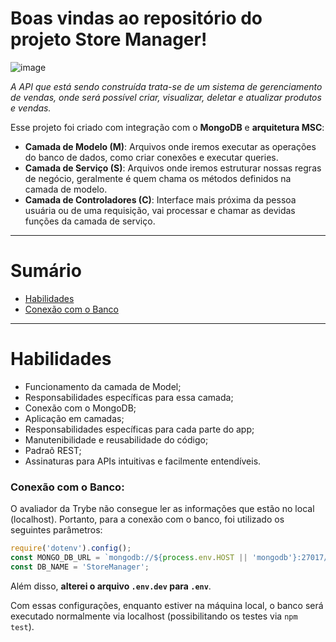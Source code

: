 # Boas vindas ao repositório do projeto Store Manager!

![image](https://user-images.githubusercontent.com/78758947/144609819-58b7a7af-263a-47df-869f-52de65931f7f.png)

*A API que está sendo construída trata-se de um sistema de gerenciamento de vendas, onde será possível criar, visualizar, deletar e atualizar produtos e vendas.*

Esse projeto foi criado com integração com o **MongoDB** e **arquitetura MSC**:
- **Camada de Modelo (M)**: Arquivos onde iremos executar as operações do banco de dados, como criar conexões e executar queries.
- **Camada de Serviço (S)**: Arquivos onde iremos estruturar nossas regras de negócio, geralmente é quem chama os métodos definidos na camada de modelo.
- **Camada de Controladores (C)**: Interface mais próxima da pessoa usuária ou de uma requisição, vai processar e chamar as devidas funções da camada de serviço.

---

# Sumário

- [Habilidades](#habilidades)
- [Conexão com o Banco](#conexão-com-o-banco)

---

# Habilidades

- Funcionamento da camada de Model;
- Responsabilidades específicas para essa camada;
- Conexão com o MongoDB;
- Aplicação em camadas;
- Responsabilidades específicas para cada parte do app;
- Manutenibilidade e reusabilidade do código;
- Padraõ REST;
- Assinaturas para APIs intuitivas e facilmente entendíveis.


### Conexão com o Banco:

O avaliador da Trybe não consegue ler as informações que estão no local (localhost).
Portanto, para a conexão com o banco, foi utilizado os seguintes parâmetros:

```javascript
require('dotenv').config();
const MONGO_DB_URL = `mongodb://${process.env.HOST || 'mongodb'}:27017/StoreManager`;
const DB_NAME = 'StoreManager';
```
Além disso, **alterei o arquivo `.env.dev` para `.env`**.

Com essas configurações, enquanto estiver na máquina local, o banco será executado normalmente via localhost (possibilitando os testes via `npm test`).
